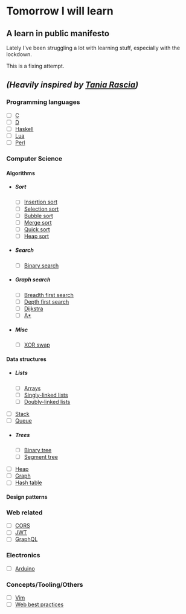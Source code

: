 # Tomorrow I will learn
## A learn in public manifesto

Lately I've been struggling a lot with learning stuff, especially with the lockdown.

This is a fixing attempt.

_(Heavily inspired by [Tania Rascia](https://www.taniarascia.com/learn/))_
---
### Programming languages
- [ ] [C](#)
- [ ] [D](#)
- [ ] [Haskell](#)
- [ ] [Lua](#)
- [ ] [Perl](#)

### Computer Science
#### Algorithms
- ##### Sort
  - [ ] [Insertion sort](#)
  - [ ] [Selection sort](#)
  - [ ] [Bubble sort](#)
  - [ ] [Merge sort](#)
  - [ ] [Quick sort](#)
  - [ ] [Heap sort](#)
- ##### Search
  - [ ] [Binary search](#)
- ##### Graph search
  - [ ] [Breadth first search](#)
  - [ ] [Depth first search](#)
  - [ ] [Dijkstra](#)
  - [ ] [A*](#)
- ##### Misc
  - [ ] [XOR swap](#)
#### Data structures
- ##### Lists
  - [ ] [Arrays](#)
  - [ ] [Singly-linked lists](#)
  - [ ] [Doubly-linked lists](#)
- [ ] [Stack](#)
- [ ] [Queue](#)
- ##### Trees
  - [ ] [Binary tree](#)
  - [ ] [Segment tree](#)
- [ ] [Heap](#)
- [ ] [Graph](#)
- [ ] [Hash table](#)
#### Design patterns
### Web related
- [ ] [CORS](#)
- [ ] [JWT](#)
- [ ] [GraphQL](#)

### Electronics
- [ ] [Arduino](#)

### Concepts/Tooling/Others
- [ ] [Vim](#)
- [ ] [Web best practices](#)
